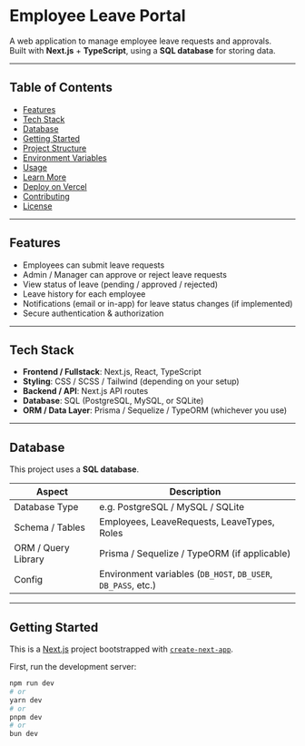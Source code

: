 # Employee Leave Portal

A web application to manage employee leave requests and approvals.  
Built with **Next.js** + **TypeScript**, using a **SQL database** for storing data.

---

## Table of Contents

- [Features](#features)  
- [Tech Stack](#tech-stack)  
- [Database](#database)  
- [Getting Started](#getting-started)  
- [Project Structure](#project-structure)  
- [Environment Variables](#environment-variables)  
- [Usage](#usage)  
- [Learn More](#learn-more)  
- [Deploy on Vercel](#deploy-on-vercel)  
- [Contributing](#contributing)  
- [License](#license)

---

## Features

- Employees can submit leave requests  
- Admin / Manager can approve or reject leave requests  
- View status of leave (pending / approved / rejected)  
- Leave history for each employee  
- Notifications (email or in-app) for leave status changes (if implemented)  
- Secure authentication & authorization  

---

## Tech Stack

- **Frontend / Fullstack**: Next.js, React, TypeScript  
- **Styling**: CSS / SCSS / Tailwind (depending on your setup)  
- **Backend / API**: Next.js API routes  
- **Database**: SQL (PostgreSQL, MySQL, or SQLite)  
- **ORM / Data Layer**: Prisma / Sequelize / TypeORM (whichever you use)  

---

## Database

This project uses a **SQL database**.

| Aspect | Description |
|---|---|
| Database Type | e.g. PostgreSQL / MySQL / SQLite |
| Schema / Tables | Employees, LeaveRequests, LeaveTypes, Roles |
| ORM / Query Library | Prisma / Sequelize / TypeORM (if applicable) |
| Config | Environment variables (`DB_HOST`, `DB_USER`, `DB_PASS`, etc.) |

---

## Getting Started

This is a [Next.js](https://nextjs.org) project bootstrapped with [`create-next-app`](https://nextjs.org/docs/app/api-reference/cli/create-next-app).

First, run the development server:

```bash
npm run dev
# or
yarn dev
# or
pnpm dev
# or
bun dev
